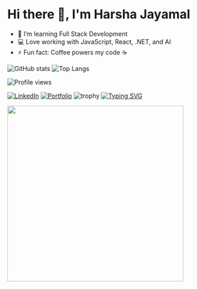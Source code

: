# Hi there 👋, I'm Harsha Jayamal
- 🌱 I’m learning Full Stack Development
- 💻 Love working with JavaScript, React, .NET, and AI
- ⚡ Fun fact: Coffee powers my code ☕

![GitHub stats](https://github-readme-stats.vercel.app/api?username=HarshaJayamal&show_icons=true&theme=radical)
![Top Langs](https://github-readme-stats.vercel.app/api/top-langs/?username=HarshaJayamal&layout=compact)

![Profile views](https://komarev.com/ghpvc/?username=HarshaJayamal&color=blue)

[![LinkedIn](https://img.shields.io/badge/LinkedIn-blue?style=flat&logo=linkedin)](https://www.linkedin.com/in/yourprofile/)
[![Portfolio](https://img.shields.io/badge/Portfolio-000?style=flat&logo=vercel&logoColor=white)](https://yourportfolio.com)
![trophy](https://github-profile-trophy.vercel.app/?username=HarshaJayamal&theme=onedark)
[![Typing SVG](https://readme-typing-svg.herokuapp.com?size=24&color=00F700&lines=Full+Stack+Developer;AI+%26+Automation+Learner;Always+Learning+New+Tech)](https://git.io/typing-svg)

<img src="https://media.giphy.com/media/qgQUggAC3Pfv687qPC/giphy.gif" width="400" />
